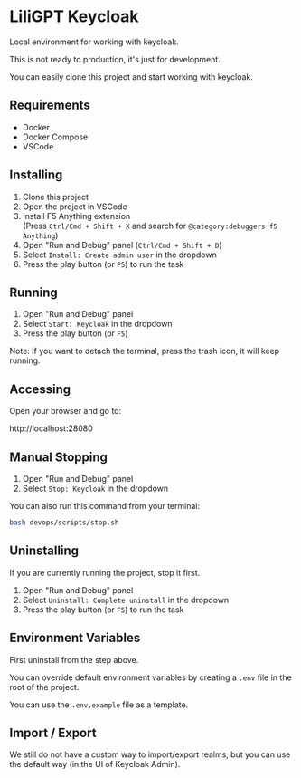 # LiliGPT Keycloak

Local environment for working with keycloak.

This is not ready to production, it's just for development.

You can easily clone this project and start working with keycloak.

## Requirements

- Docker
- Docker Compose
- VSCode

## Installing

1. Clone this project
2. Open the project in VSCode
3. Install F5 Anything extension<br/>
   (Press `Ctrl/Cmd + Shift + X` and search for `@category:debuggers f5 Anything`)
4. Open "Run and Debug" panel (`Ctrl/Cmd + Shift + D`)
5. Select `Install: Create admin user` in the dropdown
6. Press the play button (or `F5`) to run the task

## Running

1. Open "Run and Debug" panel
2. Select `Start: Keycloak` in the dropdown
3. Press the play button (or `F5`)

Note: If you want to detach the terminal, press the trash icon, it will keep running.

## Accessing

Open your browser and go to:

http://localhost:28080

## Manual Stopping

1. Open "Run and Debug" panel
2. Select `Stop: Keycloak` in the dropdown

You can also run this command from your terminal:

```sh
bash devops/scripts/stop.sh
```

## Uninstalling

If you are currently running the project, stop it first.

1. Open "Run and Debug" panel
2. Select `Uninstall: Complete uninstall` in the dropdown
3. Press the play button (or `F5`) to run the task

## Environment Variables

First uninstall from the step above.

You can override default environment variables by creating a `.env` file in the root of the project.

You can use the `.env.example` file as a template.

## Import / Export

We still do not have a custom way to import/export realms, 
but you can use the default way (in the UI of Keycloak Admin).

